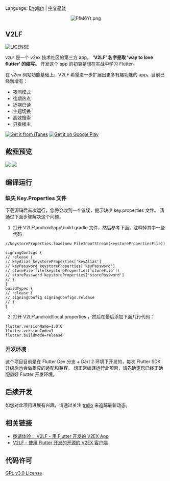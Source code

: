 Language: [English](README.md) | [中文简体](README-ZH.md)

<p align="center">
  <img src="https://s1.ax1x.com/2018/12/29/FfM6Yt.png" alt="FfM6Yt.png" border="0" />
</p>

## V2LF

[![LICENSE](https://img.shields.io/badge/license-GPL%20v3.0-blue.svg?style=flat-square)](https://github.com/w4mxl/V2LF/blob/master/LICENSE)

`V2LF` 是一个 v2ex 技术社区的第三方 app。
**'V2LF' 名字是取 'way to love flutter' 的缩写。**
开发这个 app 的初衷是想在实战中学习 Flutter。

在 v2ex 网站功能基础上，V2LF 希望进一步扩展出更多有趣功能的 app。目前已经新增有：

- 夜间模式
- 往期热点
- 近期已读
- 主题切换
- 高效搜索
- 只看楼主


[![Get it from iTunes](https://lisk.io/assets/svg/download_on_the_app_store_badge.svg)](https://apps.apple.com/cn/app/v2lf/id1455778208?mt=8) [![Get it on Google Play](https://lisk.io/assets/svg/download_on_the_play_store_badge.svg)](https://play.google.com/store/apps/details?id=io.github.w4mxl.v2lf)

## 截图预览

![](https://i.loli.net/2019/08/19/NQVUa8p13GZdSxt.jpg)
![](https://i.loli.net/2019/08/19/CTg61O7XNWtb9V2.jpg)


## 编译运行

### 缺失 Key.Properties 文件

下载源码后首次运行，您将会收到一个错误，提示缺少 key.properties 文件。
请通过下面步骤解决这个问题，

1.  打开 V2LF\android\app\build.gradle 文件，然后参考下面，注释掉其中一些代码

```
//keystoreProperties.load(new FileInputStream(keystorePropertiesFile))

signingConfigs {
// release {
// keyAlias keystoreProperties['keyAlias']
// keyPassword keystoreProperties['keyPassword']
// storeFile file(keystoreProperties['storeFile'])
// storePassword keystoreProperties['storePassword']
// }
}
buildTypes {
// release {
// signingConfig signingConfigs.release
// }
}
```

2.  打开 V2LF\android\local.properties ，然后在最后添加下面几行代码：

```
flutter.versionName=1.0.0
flutter.versionCode=1
flutter.buildMode=release
```

### 开发环境

这个项目目前是在 Flutter Dev 分支 + Dart 2 环境下开发的，每次 Flutter SDK 升级后也会做相应的适配和兼容。
想正常编译运行此项目，请先确定您已经正确配置好 Flutter 开发环境。

## 后续开发

如您对此项目进展有兴趣，请通过关注 [trello](https://trello.com/b/YPOJsfQx/v2lf) 来追踪最新动态。

## 相关链接

- [邀请体验： V2LF - 用 Flutter 开发的 V2EX App](https://www.v2ex.com/t/548936#reply169)
- [V2LF - 使用 Flutter 开发的开源的 V2EX 客户端](https://www.v2ex.com/t/563913#reply57)

## 代码许可

[GPL v3.0 License](https://www.wikiwand.com/zh/GNU%E9%80%9A%E7%94%A8%E5%85%AC%E5%85%B1%E8%AE%B8%E5%8F%AF%E8%AF%81)
